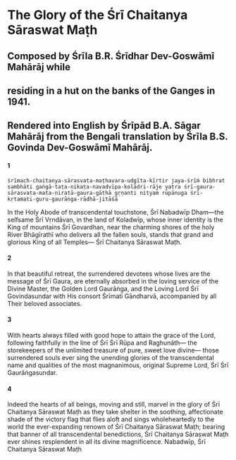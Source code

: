 # The Glory of the Śrī Chaitanya Sāraswat Maṭh

## Composed by Śrīla B.R. Śrīdhar Dev-Goswāmī Mahārāj while

## residing in a hut on the banks of the Ganges in 1941.

## Rendered into English by Śrīpād B.A. Sāgar Mahārāj from the Bengali translation by Śrīla B.S. Govinda Dev-Goswāmī Mahārāj.

#### 1

    śrīmach-chaitanya-sārasvata-maṭhavara-udgīta-kīrtir jaya-śrīṁ bibhrat sambhāti gaṅgā-taṭa-nikaṭa-navadvīpa-kolādri-rāje yatra śrī-gaura-sārasvata-mata-niratā-gaura-gāthā gṛṇanti nityaṁ rūpānuga śrī-kṛtamati-guru-gaurāṅga-rādhā-jitāśā

In the Holy Abode of transcendental touchstone,
Śrī Nabadwīp Dham—the selfsame Śrī Vṛndāvan, in the land of Koladwīp, whose inner identity
is the King of mountains Śrī Govardhan,
near the charming shores of the holy River Bhāgīrathī who delivers all the fallen souls,
stands that grand and glorious King of all Temples— Śrī Chaitanya Sāraswat Maṭh.

#### 2


In that beautiful retreat, the surrendered devotees whose lives are the message of Śrī Gaura,
are eternally absorbed in the loving service
of the Divine Master, the Golden Lord Gaurāṅga, and the Loving Lord Śrī Govindasundar
with His consort Śrīmatī Gāndharvā, accompanied by all Their beloved associates.

#### 3


With hearts always filled with good hope
to attain the grace of the Lord, following faithfully in the line
of Śrī Śrī Rūpa and Raghunāth— the storekeepers of the unlimited treasure
of pure, sweet love divine—
those surrendered souls ever sing the unending glories of the transcendental name and qualities
of the most magnanimous, original Supreme Lord, Śrī Śrī Gaurāṅgasundar.

#### 4


Indeed the hearts of all beings, moving and still,
marvel in the glory of Śrī Chaitanya Sāraswat Maṭh as they take shelter in the soothing, affectionate shade
of the victory flag that flies aloft
and sings wholeheartedly to the world the ever-expanding renown of Śrī Chaitanya Sāraswat Maṭh;
bearing that banner of all transcendental benedictions,
Śrī Chaitanya Sāraswat Maṭh ever shines resplendent in all its divine magnificence.
Nabadwīp,
Śrī Chaitanya Sāraswat Maṭh


